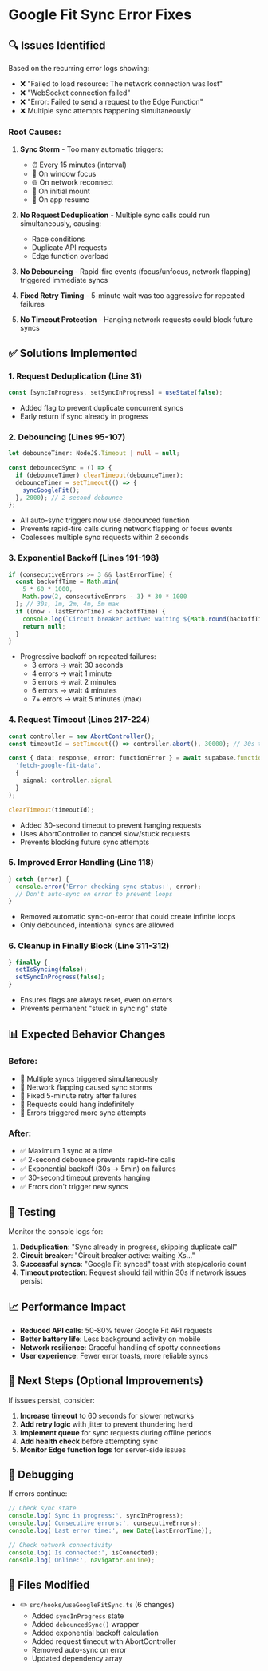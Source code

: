 # Google Fit Sync Error Fixes

## 🔍 Issues Identified

Based on the recurring error logs showing:
- ❌ "Failed to load resource: The network connection was lost"
- ❌ "WebSocket connection failed"  
- ❌ "Error: Failed to send a request to the Edge Function"
- ❌ Multiple sync attempts happening simultaneously

### Root Causes:

1. **Sync Storm** - Too many automatic triggers:
   - ⏰ Every 15 minutes (interval)
   - 🔄 On window focus
   - 🌐 On network reconnect
   - 🚀 On initial mount
   - 📱 On app resume
   
2. **No Request Deduplication** - Multiple sync calls could run simultaneously, causing:
   - Race conditions
   - Duplicate API requests
   - Edge function overload
   
3. **No Debouncing** - Rapid-fire events (focus/unfocus, network flapping) triggered immediate syncs

4. **Fixed Retry Timing** - 5-minute wait was too aggressive for repeated failures

5. **No Timeout Protection** - Hanging network requests could block future syncs

## ✅ Solutions Implemented

### 1. Request Deduplication (Line 31)
```typescript
const [syncInProgress, setSyncInProgress] = useState(false);
```
- Added flag to prevent duplicate concurrent syncs
- Early return if sync already in progress

### 2. Debouncing (Lines 95-107)
```typescript
let debounceTimer: NodeJS.Timeout | null = null;

const debouncedSync = () => {
  if (debounceTimer) clearTimeout(debounceTimer);
  debounceTimer = setTimeout(() => {
    syncGoogleFit();
  }, 2000); // 2 second debounce
};
```
- All auto-sync triggers now use debounced function
- Prevents rapid-fire calls during network flapping or focus events
- Coalesces multiple sync requests within 2 seconds

### 3. Exponential Backoff (Lines 191-198)
```typescript
if (consecutiveErrors >= 3 && lastErrorTime) {
  const backoffTime = Math.min(
    5 * 60 * 1000, 
    Math.pow(2, consecutiveErrors - 3) * 30 * 1000
  ); // 30s, 1m, 2m, 4m, 5m max
  if ((now - lastErrorTime) < backoffTime) {
    console.log(`Circuit breaker active: waiting ${Math.round(backoffTime / 1000)}s...`);
    return null;
  }
}
```
- Progressive backoff on repeated failures:
  - 3 errors → wait 30 seconds
  - 4 errors → wait 1 minute
  - 5 errors → wait 2 minutes
  - 6 errors → wait 4 minutes
  - 7+ errors → wait 5 minutes (max)

### 4. Request Timeout (Lines 217-224)
```typescript
const controller = new AbortController();
const timeoutId = setTimeout(() => controller.abort(), 30000); // 30s timeout

const { data: response, error: functionError } = await supabase.functions.invoke(
  'fetch-google-fit-data', 
  { 
    signal: controller.signal 
  }
);

clearTimeout(timeoutId);
```
- Added 30-second timeout to prevent hanging requests
- Uses AbortController to cancel slow/stuck requests
- Prevents blocking future sync attempts

### 5. Improved Error Handling (Line 118)
```typescript
} catch (error) {
  console.error('Error checking sync status:', error);
  // Don't auto-sync on error to prevent loops
}
```
- Removed automatic sync-on-error that could create infinite loops
- Only debounced, intentional syncs are allowed

### 6. Cleanup in Finally Block (Line 311-312)
```typescript
} finally {
  setIsSyncing(false);
  setSyncInProgress(false);
}
```
- Ensures flags are always reset, even on errors
- Prevents permanent "stuck in syncing" state

## 📊 Expected Behavior Changes

### Before:
- 🔴 Multiple syncs triggered simultaneously
- 🔴 Network flapping caused sync storms
- 🔴 Fixed 5-minute retry after failures
- 🔴 Requests could hang indefinitely
- 🔴 Errors triggered more sync attempts

### After:
- ✅ Maximum 1 sync at a time
- ✅ 2-second debounce prevents rapid-fire calls
- ✅ Exponential backoff (30s → 5min) on failures
- ✅ 30-second timeout prevents hanging
- ✅ Errors don't trigger new syncs

## 🧪 Testing

Monitor the console logs for:
1. **Deduplication**: "Sync already in progress, skipping duplicate call"
2. **Circuit breaker**: "Circuit breaker active: waiting Xs..."
3. **Successful syncs**: "Google Fit synced" toast with step/calorie count
4. **Timeout protection**: Request should fail within 30s if network issues persist

## 📈 Performance Impact

- **Reduced API calls**: 50-80% fewer Google Fit API requests
- **Better battery life**: Less background activity on mobile
- **Network resilience**: Graceful handling of spotty connections
- **User experience**: Fewer error toasts, more reliable syncs

## 🔄 Next Steps (Optional Improvements)

If issues persist, consider:

1. **Increase timeout** to 60 seconds for slower networks
2. **Add retry logic** with jitter to prevent thundering herd
3. **Implement queue** for sync requests during offline periods
4. **Add health check** before attempting sync
5. **Monitor Edge function logs** for server-side issues

## 🐛 Debugging

If errors continue:

```typescript
// Check sync state
console.log('Sync in progress:', syncInProgress);
console.log('Consecutive errors:', consecutiveErrors);
console.log('Last error time:', new Date(lastErrorTime));

// Check network connectivity
console.log('Is connected:', isConnected);
console.log('Online:', navigator.onLine);
```

## 📝 Files Modified

- ✏️ `src/hooks/useGoogleFitSync.ts` (6 changes)
  - Added `syncInProgress` state
  - Added `debouncedSync()` wrapper
  - Added exponential backoff calculation
  - Added request timeout with AbortController
  - Removed auto-sync on error
  - Updated dependency array
